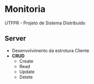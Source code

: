 # Monitoria
UTFPR - Projeto de Sistema Distribuído 

## Server
* Desenvolvimento da estrotura Cliente
* **CRUD**
    * Create
    * Read
    * Update
    * Delete 
